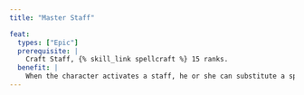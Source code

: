 ```yaml
---
title: "Master Staff"

feat:
  types: ["Epic"]
  prerequisite: |
    Craft Staff, {% skill_link spellcraft %} 15 ranks.
  benefit: |
    When the character activates a staff, he or she can substitute a spell slot instead of using a charge. The spell slot must be one the character ahs not used for the day, though the character may lose a prepared spell to emulate a wand charge (the character may not lose prepared spells from his or her school of specialty, if any). The spell slot lost must be equal to or higher in level than the specific spell stored in the staff, including any level-increasing metamagic enhancements. A character cannot emulate a charge for a staff function that does not match a specific spell.
---
```

